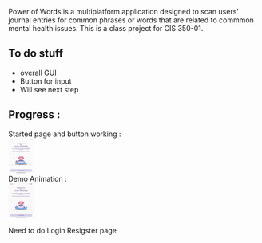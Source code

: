 Power of Words is a multiplatform application designed to scan users' journal entries for common phrases or words that are related to commmon mental health issues. This is a class project for CIS 350-01.
<h2> To do stuff </h2>
<ul>
<li>overall GUI</li>
<li>Button for input</li>
<li>Will see next step</li></ul>

<h2>Progress : </h2>
<p>Started page and button working : </br>
  <img src="pic/getstart.png" width="50" height="70"></br>
  Demo Animation :</br>
  <img src="pic/demo.gif" width="50" height="70"></br>
</p>
<p>Need to do Login Resigster page </p>